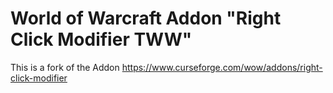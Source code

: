 # World of Warcraft Addon "Right Click Modifier TWW"

This is a fork of the Addon https://www.curseforge.com/wow/addons/right-click-modifier
